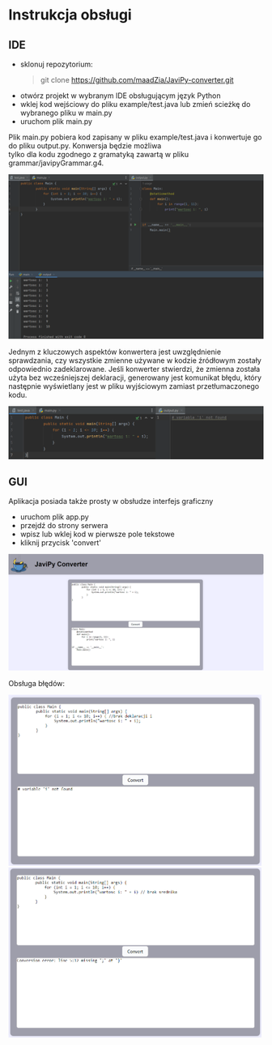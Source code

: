 # Instrukcja obsługi
## IDE
- sklonuj repozytorium:
  > git clone https://github.com/maadZia/JaviPy-converter.git
- otwórz projekt w wybranym IDE obsługującym język Python
- wklej kod wejściowy do pliku example/test.java lub zmień scieżkę do wybranego pliku w main.py
- uruchom plik main.py

Plik main.py pobiera kod zapisany w pliku example/test.java i konwertuje go do pliku output.py. Konwersja będzie możliwa <br>
tylko dla kodu zgodnego z gramatyką zawartą w pliku grammar/javipyGrammar.g4. <br>

![](https://github.com/maadZia/JaviPy-converter/blob/main/instructions/img/instruction1.png)

Jednym z kluczowych aspektów konwertera jest uwzględnienie sprawdzania, czy wszystkie zmienne używane
w kodzie źródłowym zostały odpowiednio zadeklarowane.
Jeśli konwerter stwierdzi, że zmienna została użyta bez wcześniejszej deklaracji, generowany jest komunikat błędu, 
który następnie wyświetlany jest w pliku wyjściowym zamiast przetłumaczonego kodu.

![](https://github.com/maadZia/JaviPy-converter/blob/main/instructions/img/instruction2.png)


## GUI
Aplikacja posiada także prosty w obsłudze interfejs graficzny
- uruchom plik app.py
- przejdź do strony serwera
- wpisz lub wklej kod w pierwsze pole tekstowe
- kliknij przycisk 'convert'
  
![](https://github.com/maadZia/JaviPy-converter/blob/main/instructions/img/instruction3.png)


Obsługa błędów:

<img src="https://github.com/maadZia/JaviPy-converter/blob/main/instructions/img/instruction4.png" width="500"/> <img src="https://github.com/maadZia/JaviPy-converter/blob/main/instructions/img/instruction5.png" width="500"/>

